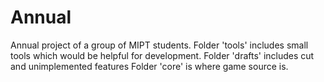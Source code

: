 # Аnnual
Annual project of a group of MIPT students.
Folder 'tools' includes small tools which would be helpful for development.
Folder 'drafts' includes cut and unimplemented features
Folder 'core' is where game source is.
